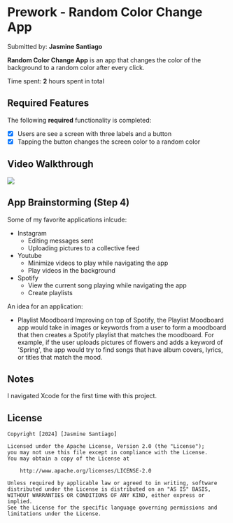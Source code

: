 # Prework - Random Color Change App

Submitted by: **Jasmine Santiago**

**Random Color Change App** is an app that changes the color of the background
to a random color after every click.

Time spent: **2** hours spent in total

## Required Features

The following **required** functionality is completed:

- [X] Users are see a screen with three labels and a button
- [X] Tapping the button changes the screen color to a random color
 
## Video Walkthrough
<div>
    <a href="https://www.loom.com/share/9a1ebb0a23744c00b3874247fa85a497">
    </a>
    <a href="https://www.loom.com/share/9a1ebb0a23744c00b3874247fa85a497">
      <img style="max-width:300px;" src="https://cdn.loom.com/sessions/thumbnails/9a1ebb0a23744c00b3874247fa85a497-with-play.gif">
    </a>
  </div>

## App Brainstorming (Step 4)
Some of my favorite applications inlcude:
- Instagram
    - Editing messages sent
    - Uploading pictures to a collective feed
- Youtube
    - Minimize videos to play while navigating the app
    - Play videos in the background
- Spotify
    - View the current song playing while navigating the app
    - Create playlists

An idea for an application:
- Playlist Moodboard
    Improving on top of Spotify, the Playlist Moodboard app would
    take in images or keywords from a user to form a moodboard that then
    creates a Spotify playlist that matches the moodboard. For example, if
    the user uploads pictures of flowers and adds a keyword of 'Spring', the
    app would try to find songs that have album covers, lyrics, or titles
    that match the mood. 

## Notes

I navigated Xcode for the first time with this project.

## License

    Copyright [2024] [Jasmine Santiago]

    Licensed under the Apache License, Version 2.0 (the "License");
    you may not use this file except in compliance with the License.
    You may obtain a copy of the License at

        http://www.apache.org/licenses/LICENSE-2.0

    Unless required by applicable law or agreed to in writing, software
    distributed under the License is distributed on an "AS IS" BASIS,
    WITHOUT WARRANTIES OR CONDITIONS OF ANY KIND, either express or implied.
    See the License for the specific language governing permissions and
    limitations under the License.
